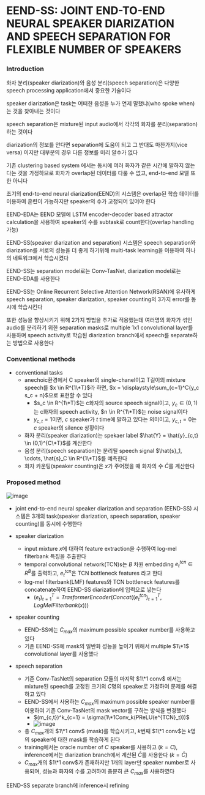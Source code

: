 # EEND-SS: JOINT END-TO-END NEURAL SPEAKER DIARIZATION AND SPEECH SEPARATION FOR FLEXIBLE NUMBER OF SPEAKERS

### Introduction

화자 분리(speaker diarization)와 음성 분리(speech separation)은 다양한 speech processing application에서 중요한 기술이다

speaker diarization은 task는 어떠한 음성을 누가 언제 말했냐(who spoke when)는 것을 찾아내는 것이다

speech separation은 mixture된 input audio에서 각각의 화자를 분리(separation)하는 것이다

diarization의 정보를 안다면 separation에 도움이 되고 그 반대도 마찬가지(vice versa) 이지만 대부분의 경우 다른 정보를 미리 알수가 없다


기존 clustering based system 에서는 동시에 여러 화자가 같은 시간에 말하지 않는 다는 것을 가정하므로 화자가 overlap된 데이터를 다룰 수 없고, end-to-end 모델 또한 아니다

초기의 end-to-end neural diarization(EEND)의 시스템은 overlap된 학습 데이터를 이용하여 훈련이 가능하지만 speaker의 수가 고정되어 있어야 한다

EEND-EDA는 EEND 모델에 LSTM encoder-decoder based attractor calculation을 사용하여 speaker의 수를 subtask로 count한다(overlap handling 가능)

EEND-SS(speaker diarization and separation) 시스템은 speech separation와 diarization를 서로의 성능을 더 좋게 하기위해 multi-task learning을 이용하여  하나의 네트워크에서 학습시켰다 

EEND-SS는 separation model로는 Conv-TasNet, diarization model로는 EEND-EDA를 사용한다

EEND-SS는 Online Recurrent Selective Attention Network(RSAN)에 유사하게 speech separation, speaker diarization, speaker counting의 3가지 error를 동시에 학습시킨다

또한 성능을 향상시키기 위해 2가지 방법을 추가로 적용했는데
여러명의 화자가 섞인 audio를 분리하기 위한 separation masks로 multiple 1x1 convolutional layer를 사용하며
speech activity로 학습된 diarization branch에서 speech를 separate하는 방법으로 사용한다


### Conventional methods

- conventional tasks
  - anechoic환경에서 C speaker의 single-chanel이고 T길이의 mixture speech를 $x \in R^{1\*T}$라 하면, $x = \displaystyle\sum_{c=1}^C{y_c s_c + n}$으로 표현할 수 있다
    - $s_c \in R^{1\*T}$는 c화자의 source speech signal이고, $y_c \in (0,1)$는 c화자의 speech activity, $n \in R^{1\*T}$는 noise signal이다
    - $y_{c,t} = 1$이면, $c$ speaker가 $t$ time에 말하고 있다는 의미이고,  $y_{c,t} = 0$는 $c$ speaker의 silence 상황이다
  - 화자 분리(speaker diarization)는 spekaer label $\hat{Y} = \hat{y}_{c,t} \in (0,1)^{C\*T}$를 계산한다
  - 음성 분리(speech separation)는 분리될 speech signal $\hat{s}_1, \cdots, \hat{s}_C \in R^{1\*T}$를 예측한다
  - 화자 카운팅(speaker counting)은 $x$가 주어졌을 때 화자의 수 $\hat{C}$를 계산한다


### Proposed method
![image](https://github.com/kimho1wq/TIL/assets/15611500/dab20095-6c35-4ce0-9aae-07a1fe698d38)

- joint end-to-end neural speaker diarization and separation (EEND-SS) 시스템은 3개의 task(speaker diarization, speech separation, speaker counting)를 동시에 수행한다

- speaker diarization
  - input mixture $x$에 대하여 feature extraction을 수행하여 log-mel filterbank 특징을 추출한다
  - temporal convolutional network(TCN)s는 $B$ 차원 embedding $e_t^{tcn} \in R^B$를 출력하고, $e_t^{tcn}$은 TCN bottleneck features 라고 한다
  - log-mel filterbank(LMF) features와 TCN bottleneck features를 concatenate하여 EEND-SS diarization에 입력으로 넣는다
    - $(e_t)^T_{t=1} = TrasformerEncoder(Concat((e_t^{tcn})_{t=1}^T, LogMelFilterbank(x)))$
- speaker counting
  - EEND-SS에는 $C_{max}$의 maximum possible speaker number를 사용하고 있다
  - 기존 EEND-SS에 mask의 일반화 성능을 높이기 위해서 multiple $1\*1$ convolutional layer를 사용했다
- speech separation  
  - 기존 Conv-TasNet의 separation 모듈의 마지막 $1\*1 conv$ 에서는 mixture된 speech를 고정된 크기의 $C$명의 speaker로 가정하여 문제를 해결하고 있다
  - EEND-SS에서 사용하는 $C_{max}$의 maximum possible speaker number를 이용하여 기존 Conv-TasNet의 mask vector를 구하는 방식을 변경했다
    - $(m_{c,t})^k_{c=1} = \sigma(1\*1Conv_k(PReLU(e^{TCN}_t)))$
    - ![image](https://github.com/kimho1wq/TIL/assets/15611500/1a686225-2c34-4ac3-8181-952aba33481a)
  - 총 $C_{max}$개의  $1\*1 conv$ (mask)를 학습시키고, $k$번째 $1\*1 conv$는 $k$명의 speaker에 대한 mask를 학습하게 된다
  - training에서는 oracle number of $C$ speaker를 사용하고 $(k=C)$, inference에서는 diarization branch에서 계산된 $\hat{C}$를 사용한다 $(k=\hat{C})$
  - $C_{max}$개의 $1\*1 conv$가 존재하지만 1개의 layer만 speaker number로 사용되며, 성능과 화자의 수를 고려하여 충분히 큰 $C_{max}$를 사용하였다


EEND-SS separate branch에 inference시 refining













